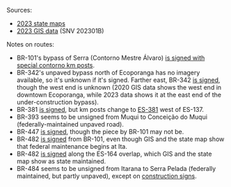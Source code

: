Sources:
* [2023 state maps](https://www.gov.br/dnit/pt-br/rodovias/mapa-de-gerenciamento/)
* [2023 GIS data](https://geo.epl.gov.br/portal/home/item.html?id=1e51ef64981f48b08e56e9b98d92fa56) (SNV 202301B)

Notes on routes:
* BR-101's bypass of Serra (Contorno Mestre Álvaro) [is signed with special contorno km posts](https://youtu.be/Z5PxERoqWKU?t=970).
* BR-342's unpaved bypass north of Ecoporanga has no imagery available, so it's unknown if it's signed. Farther east, BR-342 [is signed](https://www.google.com/maps/@-18.4063581,-40.6388732,3a,22.3y,172.97h,82.65t/data=!3m6!1e1!3m4!1s5nRp22Zw1qDzCw3suKdwmQ!2e0!7i16384!8i8192?entry=ttu), though the west end is unknown (2020 GIS data shows the west end in downtown Ecoporanga, while 2023 data shows it at the east end of the under-construction bypass).
* BR-381 [is signed](https://www.google.com/maps/@-18.7169453,-40.14914,3a,20.1y,302.75h,85.74t/data=!3m6!1e1!3m4!1syio8gCuw2rq3HC72IqUcRw!2e0!7i16384!8i8192?entry=ttu), but km posts change to [ES-381](https://www.google.com/maps/@-18.761443,-40.4988194,3a,15.2y,326.36h,88.55t/data=!3m6!1e1!3m4!1s5fF6cbiGNC_aLfFwYr9K8w!2e0!7i16384!8i8192?entry=ttu) west of ES-137.
* BR-393 seems to be unsigned from Muqui to Conceição do Muqui (federally-maintained unpaved road).
* BR-447 [is signed](https://www.google.com/maps/@-20.3522488,-40.3342837,3a,16.3y,336.77h,90.93t/data=!3m6!1e1!3m4!1sykrseojPswtlg0xDOJbliw!2e0!7i16384!8i8192?entry=ttu), though the piece by BR-101 may not be.
* BR-482 [is signed](https://www.google.com/maps/@-20.9251844,-41.0788858,3a,38y,304.19h,80.06t/data=!3m6!1e1!3m4!1sKpK6tqHi6mdnqFdKsSXOPA!2e0!7i16384!8i8192?entry=ttu) from BR-101, even though GIS and the state map show that federal maintenance begins at Ita.
* BR-482 [is signed](https://www.google.com/maps/@-20.7909205,-41.0804803,3a,27.7y,237.71h,84.4t/data=!3m6!1e1!3m4!1sWbYYiaf6gPOQaJIbMVZthg!2e0!7i16384!8i8192?entry=ttu) along the ES-164 overlap, which GIS and the state map show as state maintained.
* BR-484 seems to be unsigned from Itarana to Serra Pelada (federally maintained, but partly unpaved), except on [construction signs](https://www.google.com/maps/@-19.9046478,-40.899512,3a,15.9y,245.35h,88.09t/data=!3m6!1e1!3m4!1sXwUMlR2-T9_fbHib1WaZ6A!2e0!7i16384!8i8192?entry=ttu).

